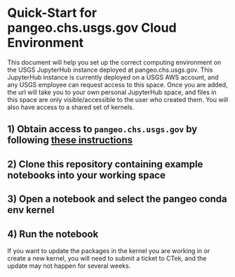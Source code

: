 # Quick-Start for pangeo.chs.usgs.gov Cloud Environment

This document will help you set up the correct computing environment on the USGS JupyterHub instance deployed at pangeo.chs.usgs.gov. This JupyterHub instance is currently deployed on a USGS AWS account, and any USGS employee can request access to this space. Once you are added, the url will take you to your own personal JupyterHub space, and files in this space are only visible/accessible to the user who created them. You will also have access to a shared set of kernels.

## 1) Obtain access to `pangeo.chs.usgs.gov` by following [these instructions](https://support.chs.usgs.gov/display/CHSKB/Pangeo+Framework)

## 2) Clone this repository containing example notebooks into your working space

## 3) Open a notebook and select the pangeo conda env kernel

## 4) Run the notebook

If you want to update the packages in the kernel you are working in or create a new kernel, you will need to submit a ticket to CTek, and the update may not happen for several weeks.